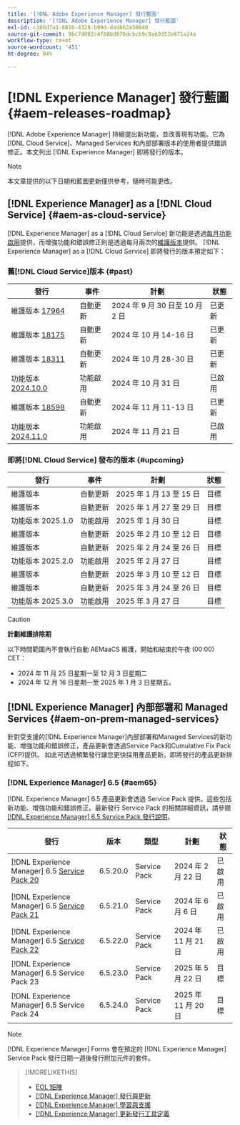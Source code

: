 ```yaml
---
title: '[!DNL Adobe Experience Manager] 發行藍圖'
description: '[!DNL Adobe Experience Manager] 發行藍圖'
exl-id: c106d7a1-8810-4328-b99d-dad862a50640
source-git-commit: 9bc7d082c4f68bd076dcbcb9c9ab9352e871a24a
workflow-type: tm+mt
source-wordcount: '451'
ht-degree: 94%

---
```



# [!DNL Experience Manager] 發行藍圖 {#aem-releases-roadmap}

[!DNL Adobe Experience Manager] 持續提出新功能，並改善現有功能。它為 [!DNL Cloud Service]、Managed Services 和內部部署版本的使用者提供錯誤修正。本文列出 [!DNL Experience Manager] 即將發行的版本。

>[!NOTE]
>
>本文章提供的以下日期和藍圖更新僅供參考，隨時可能更改。

## [!DNL Experience Manager] as a [!DNL Cloud Service] {#aem-as-cloud-service}

[!DNL Experience Manager] as a [!DNL Cloud Service] 新功能是透過[每月功能啟用](https://experienceleague.adobe.com/zh-hant/docs/experience-manager-cloud-service/content/release-notes/release-notes/release-notes-current)提供，而增強功能和錯誤修正則是透過每月兩次的[維護版本](https://experienceleague.adobe.com/zh-hant/docs/experience-manager-cloud-service/content/release-notes/maintenance/latest)提供。
[!DNL Experience Manager] as a [!DNL Cloud Service] 即將發行的版本預定如下：

### 舊[!DNL Cloud Service]版本 {#past}

| 發行 | 事件 | 計劃 | 狀態 |
|---|---|---|---|
| 維護版本 [17964](https://experienceleague.adobe.com/zh-hant/docs/experience-manager-cloud-service/content/release-notes/maintenance/2024/2024-10-0#release-17964) | 自動更新 | 2024 年 9 月 30 日至 10 月 2 日 | 已更新 |
| 維護版本 [18175](https://experienceleague.adobe.com/zh-hant/docs/experience-manager-cloud-service/content/release-notes/maintenance/2024/2024-10-0#release-18175) | 自動更新 | 2024 年 10 月 14-16 日 | 已更新 |
| 維護版本 [18311](https://experienceleague.adobe.com/zh-hant/docs/experience-manager-cloud-service/content/release-notes/maintenance/2024/2024-10-0#18311) | 自動更新 | 2024 年 10 月 28-30 日 | 已更新 |
| 功能版本 [2024.10.0](https://experienceleague.adobe.com/zh-hant/docs/experience-manager-cloud-service/content/release-notes/release-notes/2024/release-notes-2024-10-0) | 功能啟用 | 2024 年 10 月 31 日 | 已啟用 |
| 維護版本 [18598](https://experienceleague.adobe.com/zh-hant/docs/experience-manager-cloud-service/content/release-notes/maintenance/latest) | 自動更新 | 2024 年 11 月 11-13 日 | 已更新 |
| 功能版本 [2024.11.0](https://experienceleague.adobe.com/zh-hant/docs/experience-manager-cloud-service/content/release-notes/release-notes/release-notes-current) | 功能啟用 | 2024 年 11 月 21 日 | 已啟用 |

### 即將[!DNL Cloud Service] 發布的版本 {#upcoming}

| 發行 | 事件 | 計劃 | 狀態 |
|---|---|---|---|
| 維護版本 | 自動更新 | 2025 年 1 月 13 至 15 日 | 目標 |
| 維護版本 | 自動更新 | 2025 年 1 月 27 至 29 日 | 目標 |
| 功能版本 2025.1.0 | 功能啟用 | 2025 年 1 月 30 日 | 目標 |
| 維護版本 | 自動更新 | 2025 年 2 月 10 至 12 日 | 目標 |
| 維護版本 | 自動更新 | 2025 年 2 月 24 至 26 日 | 目標 |
| 功能版本 2025.2.0 | 功能啟用 | 2025 年 2 月 27 日 | 目標 |
| 維護版本 | 自動更新 | 2025 年 3 月 10 至 12 日 | 目標 |
| 維護版本 | 自動更新 | 2025 年 3 月 24 至 26 日 | 目標 |
| 功能版本 2025.3.0 | 功能啟用 | 2025 年 3 月 27 日 | 目標 |

>[!CAUTION]
>
>**計劃維護排除期**
>
> 以下時間範圍內不會執行自動 AEMaaCS 維護，開始和結束於午夜 (00:00) CET：
>
>* 2024 年 11 月 25 日星期一至 12 月 3 日星期二
>* 2024 年 12 月 16 日星期一至 2025 年 1 月 3 日星期五。

## [!DNL Experience Manager] 內部部署和 Managed Services {#aem-on-prem-managed-services}

針對受支援的[!DNL Experience Manager]內部部署和Managed Services的新功能、增強功能和錯誤修正，產品更新會透過Service Pack和Cumulative Fix Pack (CFP)提供。 如此可透過頻繁發行讓您更快採用產品更新。即將發行的產品更新排程如下。

### [!DNL Experience Manager] 6.5 {#aem65}

[!DNL Experience Manager] 6.5 產品更新會透過 Service Pack 提供。這些包括新功能、增強功能和錯誤修正。最新發行 Service Pack 的相關詳細資訊，請參閱 [[!DNL Experience Manager] 6.5 Service Pack 發行說明](https://experienceleague.adobe.com/zh-hant/docs/experience-manager-65/content/release-notes/release-notes)。

| 發行 | 版本 | 類型 | 計劃 | 狀態 |
|---|---|---|---|---|
| [!DNL Experience Manager] 6.5 [Service Pack 20](https://experienceleague.adobe.com/zh-hant/docs/experience-manager-65/content/release-notes/service-pack/6-5-20) | 6.5.20.0 | Service Pack | 2024 年 2 月 22 日 | 已啟用 |
| [!DNL Experience Manager] 6.5 [Service Pack 21](https://experienceleague.adobe.com/zh-hant/docs/experience-manager-65/content/release-notes/service-pack/6-5-21) | 6.5.21.0 | Service Pack | 2024 年 6 月 6 日 | 已啟用 |
| [!DNL Experience Manager] 6.5 [Service Pack 22](https://experienceleague.adobe.com/zh-hant/docs/experience-manager-65/content/release-notes/release-notes) | 6.5.22.0 | Service Pack | 2024 年 11 月 21 日 | 已啟用 |
| [!DNL Experience Manager] 6.5 Service Pack 23 | 6.5.23.0 | Service Pack | 2025 年 5 月 22 日 | 目標 |
| [!DNL Experience Manager] 6.5 Service Pack 24 | 6.5.24.0 | Service Pack | 2025 年 11 月 20 日 | 目標 |

>[!NOTE]
>
>[!DNL Experience Manager] Forms 會在預定的 [!DNL Experience Manager] Service Pack 發行日期一週後發行附加元件的套件。

>[!MORELIKETHIS]
>
>* [EOL 矩陣](https://helpx.adobe.com/tw/support/programs/eol-matrix.html)
>* [[!DNL Experience Manager] 發行與更新](https://experienceleague.adobe.com/zh-hant/docs/experience-manager-release-information/aem-release-updates/aem-releases-updates)
>* [[!DNL Experience Manager] 學習與支援](https://experienceleague.adobe.com/zh-hant/docs/experience-manager-cloud-service)
>* [[!DNL Experience Manager] 更新發行工具定義](/help/using/update-release-vehicle-definitions.md)
